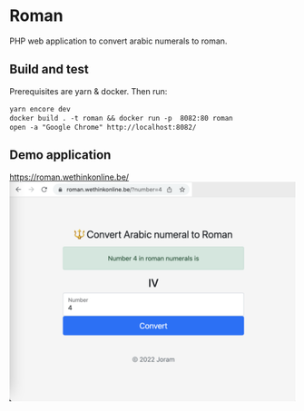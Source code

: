 # Roman
PHP web application to convert arabic numerals to roman.

## Build and test
Prerequisites are yarn & docker. Then run:

    yarn encore dev
    docker build . -t roman && docker run -p  8082:80 roman
    open -a "Google Chrome" http://localhost:8082/ 
    
## Demo application
https://roman.wethinkonline.be/
![Roman web app in action screenshot](roman-app-screenshot.png)